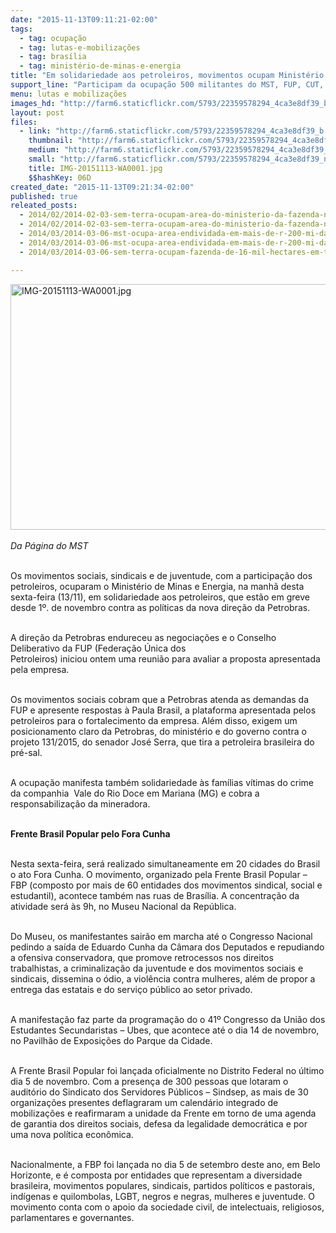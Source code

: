 ```yaml
---
date: "2015-11-13T09:11:21-02:00"
tags:
  - tag: ocupação
  - tag: lutas-e-mobilizações
  - tag: brasília
  - tag: ministério-de-minas-e-energia
title: "Em solidariedade aos petroleiros, movimentos ocupam Ministério de Minas e Energia"
support_line: "Participam da ocupação 500 militantes do MST, FUP, CUT, UNE, UBES e Levante Popular da Juventude, com apoio da Frente Brasil Popular, que faz uma marcha a partir das 9h em defesa da democracia, contra o ajuste fiscal e pelo \"Fora Cunha\"."
menu: lutas e mobilizações
images_hd: "http://farm6.staticflickr.com/5793/22359578294_4ca3e8df39_b.jpg"
layout: post
files:
  - link: "http://farm6.staticflickr.com/5793/22359578294_4ca3e8df39_b.jpg"
    thumbnail: "http://farm6.staticflickr.com/5793/22359578294_4ca3e8df39_t.jpg"
    medium: "http://farm6.staticflickr.com/5793/22359578294_4ca3e8df39_z.jpg"
    small: "http://farm6.staticflickr.com/5793/22359578294_4ca3e8df39_n.jpg"
    title: IMG-20151113-WA0001.jpg
    $$hashKey: 06D
created_date: "2015-11-13T09:21:34-02:00"
published: true
releated_posts:
  - 2014/02/2014-02-03-sem-terra-ocupam-area-do-ministerio-da-fazenda-no-norte-de-minas-gerais.md-e
  - 2014/02/2014-02-03-sem-terra-ocupam-area-do-ministerio-da-fazenda-no-norte-de-minas-gerais.md
  - 2014/03/2014-03-06-mst-ocupa-area-endividada-em-mais-de-r-200-mi-da-usina-santa-elena-em-go.md-e
  - 2014/03/2014-03-06-mst-ocupa-area-endividada-em-mais-de-r-200-mi-da-usina-santa-elena-em-go.md
  - 2014/03/2014-03-06-sem-terra-ocupam-fazenda-de-16-mil-hectares-em-tocantins.md

---
```

<p><img alt="IMG-20151113-WA0001.jpg" height="393" src="http://farm6.staticflickr.com/5793/22359578294_4ca3e8df39_b.jpg" width="700" /><br />
<br />
<em>Da P&aacute;gina do MST</em></p>

<p><br />
Os movimentos sociais, sindicais e de juventude, com a participa&ccedil;&atilde;o dos petroleiros, ocuparam o Minist&eacute;rio de Minas e Energia, na manh&atilde; desta sexta-feira (13/11), em solidariedade aos petroleiros, que est&atilde;o em greve desde 1&ordm;. de novembro contra as pol&iacute;ticas da nova dire&ccedil;&atilde;o da Petrobras.</p>

<p><br />
A dire&ccedil;&atilde;o da Petrobras endureceu as negocia&ccedil;&otilde;es e o Conselho Deliberativo da FUP (Federa&ccedil;&atilde;o &Uacute;nica dos<br />
Petroleiros) iniciou ontem uma reuni&atilde;o para avaliar a proposta apresentada pela empresa.</p>

<p><br />
Os movimentos sociais cobram que a Petrobras atenda as demandas da FUP e apresente respostas &agrave; Paula Brasil, a plataforma apresentada pelos petroleiros para o fortalecimento da empresa. Al&eacute;m disso, exigem um posicionamento claro da Petrobras, do minist&eacute;rio e do governo contra o projeto 131/2015, do senador Jos&eacute; Serra, que tira a petroleira brasileira do pr&eacute;-sal.</p>

<p><br />
A ocupa&ccedil;&atilde;o manifesta tamb&eacute;m solidariedade &agrave;s fam&iacute;lias v&iacute;timas do crime da companhia&nbsp; Vale do Rio Doce em Mariana (MG) e cobra a responsabiliza&ccedil;&atilde;o da mineradora.</p>

<p><br />
<strong>Frente Brasil Popular pelo Fora Cunha</strong></p>

<p><br />
Nesta sexta-feira, ser&aacute; realizado simultaneamente em 20 cidades do Brasil o ato Fora Cunha. O movimento, organizado pela Frente Brasil Popular &ndash; FBP (composto por mais de 60 entidades dos movimentos sindical, social e estudantil), acontece tamb&eacute;m nas ruas de Bras&iacute;lia. A concentra&ccedil;&atilde;o da atividade ser&aacute; &agrave;s 9h, no Museu Nacional da Rep&uacute;blica.</p>

<p><br />
Do Museu, os manifestantes sair&atilde;o em marcha at&eacute; o Congresso Nacional pedindo a sa&iacute;da de Eduardo Cunha da C&acirc;mara dos Deputados e repudiando a ofensiva conservadora, que promove retrocessos nos direitos trabalhistas, a criminaliza&ccedil;&atilde;o da juventude e dos movimentos sociais e sindicais, dissemina o &oacute;dio, a viol&ecirc;ncia contra mulheres, al&eacute;m de propor a entrega das estatais e do servi&ccedil;o p&uacute;blico ao setor privado.</p>

<p><br />
A manifesta&ccedil;&atilde;o faz parte da programa&ccedil;&atilde;o do o 41&ordm; Congresso da Uni&atilde;o dos Estudantes Secundaristas &ndash; Ubes, que acontece at&eacute; o dia 14 de novembro, no Pavilh&atilde;o de Exposi&ccedil;&otilde;es do Parque da Cidade.</p>

<p><br />
A Frente Brasil Popular foi lan&ccedil;ada oficialmente no Distrito Federal no &uacute;ltimo dia 5 de novembro. Com a presen&ccedil;a de 300 pessoas que lotaram o audit&oacute;rio do Sindicato dos Servidores P&uacute;blicos &ndash; Sindsep, as mais de 30 organiza&ccedil;&otilde;es presentes deflagraram um calend&aacute;rio integrado de mobiliza&ccedil;&otilde;es e reafirmaram a unidade da Frente em torno de uma agenda de garantia dos direitos sociais, defesa da legalidade democr&aacute;tica e por uma nova pol&iacute;tica econ&ocirc;mica.</p>

<p><br />
Nacionalmente, a FBP foi lan&ccedil;ada no dia 5 de setembro deste ano, em Belo Horizonte, e &eacute; composta por entidades que representam a diversidade brasileira, movimentos populares, sindicais, partidos pol&iacute;ticos e pastorais, ind&iacute;genas e quilombolas, LGBT, negros e negras, mulheres e juventude. O movimento conta com o apoio da sociedade civil, de intelectuais, religiosos, parlamentares e governantes.</p>
